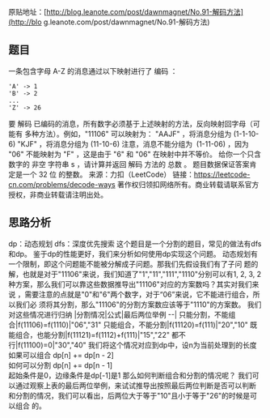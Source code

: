 原贴地址：[http://blog.leanote.com/post/dawnmagnet/No.91-解码方法](http://blo
g.leanote.com/post/dawnmagnet/No.91-解码方法)
## 题目
一条包含字母 A-Z 的消息通过以下映射进行了 编码 ：
```
'A' -> 1
'B' -> 2
...
'Z' -> 26
```
要 解码 已编码的消息，所有数字必须基于上述映射的方法，反向映射回字母（可能有
多种方法）。例如，"11106" 可以映射为：
"AAJF" ，将消息分组为 (1-1-10-6)
"KJF" ，将消息分组为 (11-10-6)
注意，消息不能分组为  (1-11-06) ，因为 "06" 不能映射为 "F" ，这是由于 "6" 和 
"06" 在映射中并不等价。
给你一个只含数字的 非空 字符串 s ，请计算并返回 解码 方法的 总数 。
题目数据保证答案肯定是一个 32 位 的整数。
来源：力扣（LeetCode）
链接：https://leetcode-cn.com/problems/decode-ways
著作权归领扣网络所有。商业转载请联系官方授权，非商业转载请注明出处。
## 思路分析
dp：动态规划 dfs：深度优先搜索
这个题目是一个分割的题目，常见的做法有dfs和dp。
鉴于dp的性能更好，我们来分析如何使用dp实现这个问题。
动态规划有一个限制，即这个问题能不能被分解成子问题。那我们先假设我们有了子问
题的解，也就是对于"11106"来说，我们知道了"1","11","111","1110"分别可以有1, 2, 
3, 2种方案，那么我们可以靠这些数据推导出"11106"对应的方案数吗？其实对我们来说
，需要注意的点就是"0"和"6"两个数字，对于“06”来说，它不能进行组合，所以我们必
须将其分割，那么"11106"的分割方案数应该等于"1110"的方案数。
我们对这些情况进行归纳
|分割情况|公式|最后两位举例
--|
只能分割，不能组合|f(11106)=f(1110)|"06","31"
只能组合，不能分割|f(11120)=f(111)|"20","10"
既能组合，也能分割|f(11121)=f(1112)+f(111)|"15","22"
都不行|f(11100)=0|"30","40"
我们将这个情况对应到dp中，设n为当前处理到的长度
如果可以组合 dp[n] += dp[n - 2]  
如何可以分割 dp[n] += dp[n - 1]  
起始条件是0，边缘条件是dp[-1]是1
那么如何判断组合和分割的情况呢？
我们可以通过观察上表的最后两位举例，来试试推导出按照最后两位判断是否可以判断
和分割的情况，我们可以看出，后两位大于等于"10"且小于等于"26"的时候是可以组合
的。